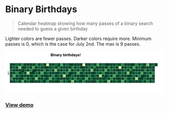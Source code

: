 Binary Birthdays
===

>  Calendar heatmap showing how many passes of a binary search needed to guess a given birthday

Lighter colors are fewer passes. Darker colors require more. Minimum passes is 0, which is the case for July 2nd. The max is 9 passes.

![](src/img/heatmap.png)

### [View demo](https://mhkeller.github.io/binary-birthdays)
